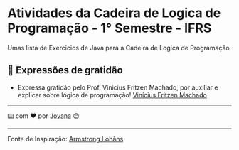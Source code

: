# Atividades da Cadeira de  Logica de Programação - 1° Semestre - IFRS

Umas lista de Exercicios de Java para a Cadeira de Logica de Programação

## 🎁 Expressões de gratidão

* Expressa gratidão pelo Prof. Vinicius Fritzen Machado, por auxiliar e explicar sobre lógica de programação! [Vinícius Fritzen Machado](@https://github.com/vfmachado)

---
⌨️ com ❤️ por [Jovana](https://gist.github.com/veigaaax) 😊

--- 
Fonte de Inspiração: [Armstrong Lohãns](https://gist.github.com/lohhans)
